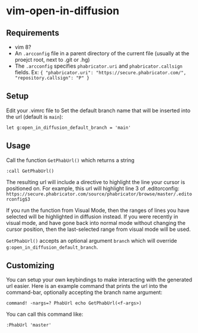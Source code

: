# vim-open-in-diffusion

## Requirements

- vim 8?
- An `.arcconfig` file in a parent directory of the current file (usually at the proejct root, next to .git or .hg)
- The `.arcconfig` specifies `phabricator.uri` and `phabricator.callsign` fields.
  Ex: `{ "phabricator.uri": "https://secure.phabricator.com/", "repository.callsign": "P" }`

## Setup

Edit your .vimrc file to Set the default branch name that will be inserted into the url (default is `main`):
```
let g:open_in_diffusion_default_branch = 'main'
```

## Usage

Call the function `GetPhabUrl()` which returns a string
```
:call GetPhabUrl()
```

The resulting url will include a directive to highlight the line your cursor is positioned on. For example, this url will highlight line 3 of .editorconfig: `https://secure.phabricator.com/source/phabricator/browse/master/.editorconfig$3`

If you run the function from Visual Mode, then the ranges of lines you have selected will be highlighted in diffusion instead. If you were recently in visual mode, and have gone back into normal mode without changing the cursor position, then the last-selected range from visual mode will be used.

`GetPhabUrl()` accepts an optional argument `branch` which will override `g:open_in_diffusion_default_branch`.


## Customizing

You can setup your own keybindings to make interacting with the generated url easier.
Here is an example command that prints the url into the command-bar, optionally accepting the branch name argument:
```
command! -nargs=? PhabUrl echo GetPhabUrl(<f-args>)
```

You can call this command like:
```
:PhabUrl 'master'
```
